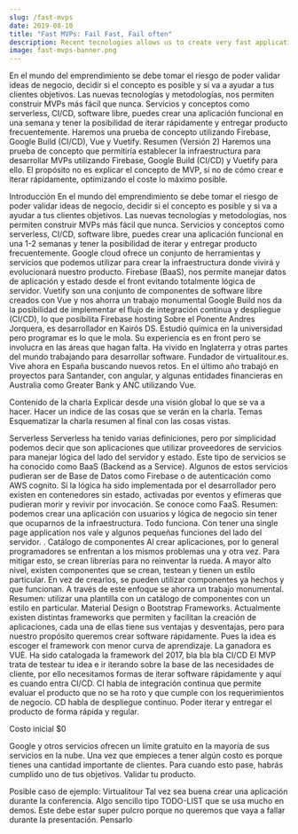 ```yaml
---
slug: /fast-mvps
date: 2019-08-10
title: "Fast MVPs: Fail Fast, Fail often"
description: Recent tecnologies allows us to create very fast applications. Serverless, firebase, cloud coomputing will be one of the terms we will be explaining
image: fast-mvps-banner.png
---
```


En el mundo del emprendimiento se debe tomar el riesgo de poder validar ideas de negocio, decidir si el concepto es posible y si va a ayudar a tus clientes objetivos. Las  nuevas tecnologías y metodologías, nos permiten construir MVPs más fácil que nunca. Servicios y conceptos como serverless, CI/CD, software libre, puedes crear una aplicación funcional en una semana y tener la posibilidad de iterar rápidamente y entregar producto frecuentemente. Haremos una prueba de concepto utilizando Firebase, Google Build (CI/CD), Vue y Vuetify. 
Resumen (Versión 2)
Haremos una prueba de concepto que permitiría establecer la infraestructura para desarrollar MVPs utilizando Firebase, Google Build (CI/CD) y Vuetify para ello. El propósito no es explicar el concepto de MVP, si no de cómo crear e iterar rápidamente, optimizando el coste lo máximo posible. 

Introducción
En el mundo del emprendimiento se debe tomar el riesgo de poder validar ideas de negocio, decidir si el concepto es posible y si va a ayudar a tus clientes objetivos. Las  nuevas tecnologías y metodologías, nos permiten construir MVPs más fácil que nunca. Servicios y conceptos como serverless, CI/CD, software libre, puedes crear una aplicación funcional en una 1-2 semanas y tener la posibilidad de iterar y entregar producto frecuentemente.
Google cloud ofrece un conjunto de herramientas y servicios que podemos utilizar para crear la infraestructura donde vivirá y evolucionará nuestro producto. 
Firebase (BaaS),  nos permite manejar datos de aplicación y estado desde el front evitando totalmente lógica de servidor. 
Vuetify son una conjunto de componentes de software libre creados con Vue y nos ahorra un trabajo monumental
Google Build nos da la posibilidad de implementar el flujo de integración continua y despliegue (CI/CD), lo que posibilita 
Firebase hosting 
Sobre el Ponente
Andres Jorquera, es desarrollador en Kairós DS. Estudió química en la universidad pero programar es lo que le mola. Su experiencia es en front pero se involucra en las áreas que hagan falta. Ha vivido en Inglaterra y otras partes del mundo trabajando para desarrollar software. Fundador de virtualitour.es. Vive ahora en España buscando nuevos retos. En el último año trabajó en proyectos para Santander, con angular, y algunas entidades financieras en Australia como Greater Bank y ANC utilizando Vue. 

Contenido de la charla
Explicar desde una visión global lo que se va a hacer.
Hacer un indice de las cosas que se verán en la charla.
Temas
Esquematizar la charla
resumen al final con las cosas vistas.

Serverless
Serverless ha tenido varias definiciones, pero por simplicidad podemos decir que son aplicaciones que utilizar proveedores de servicios para manejar lógica del lado del servidor y estado. Este tipo de servicios se ha conocido como BaaS (Backend as a Service). Algunos de estos servicios pudieran ser de Base de Datos como Firebase o de autenticación como AWS cognito. 
Si la lógica ha sido implementada por el desarrollador pero existen en contenedores sin estado, activadas por eventos y efímeras que pudieran morir y revivir por invocación. Se conoce como FaaS. 
Resumen: podemos crear una aplicación con usuarios y lógica de negocio sin tener que ocuparnos de la infraestructura. Todo funciona. Con tener una single page application nos vale y algunos pequeñas funciones del lado del servidor. . 
Catálogo de componentes
Al crear aplicaciones, por lo general programadores se enfrentan a los mismos problemas una y otra vez. Para mitigar esto, se crean librerías para no reinventar la rueda. 
A mayor alto nivel, existen componentes que se crean, testean y tienen un estilo particular. En vez de crearlos, se pueden utilizar componentes ya hechos y que funcionan. 
A través de este enfoque se ahorra un trabajo monumental. 
Resumen: utilizar una plantilla con un catálogo de componentes con un estilo en particular. Material Design o Bootstrap
Frameworks.
Actualmente existen distintas frameworks que permiten y facilitan la creación de aplicaciones, cada una de ellas tiene sus ventajas y desventajas, pero para nuestro propósito queremos crear software rápidamente. Pues la idea es escoger el framework con menor curva de aprendizaje. 
La ganadora es VUE. Ha sido catalogada la framework del 2017, bla bla bla
CI/CD
El MVP trata de testear tu idea e ir iterando sobre la base de las necesidades de cliente, por ello necesitamos formas de iterar software rápidamente y aquí es cuando entra CI/CD. CI habla de integración continua que permite evaluar el producto que no se ha roto y que cumple con los requerimientos de negocio. CD habla de despliegue continuo. Poder iterar y entregar el producto de forma rápida y regular.


Costo inicial
$0

Google y otros servicios ofrecen un límite gratuito en la mayoría de sus servicios en la nube. Una vez que empieces a tener algún costo es porque tienes una cantidad importante de clientes. Para cuando esto pase, habrás cumplido uno de tus objetivos. Validar tu producto. 

Posible caso de ejemplo: Virtualitour
Tal vez sea buena crear una aplicación durante la conferencia. Algo sencillo tipo TODO-LIST que se usa mucho en demos. Este debe estar super pulcro porque no queremos que vaya a fallar durante la presentación. Pensarlo


